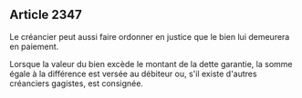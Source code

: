 Article 2347
----
Le créancier peut aussi faire ordonner en justice que le bien lui demeurera en
paiement.

Lorsque la valeur du bien excède le montant de la dette garantie, la somme égale
à la différence est versée au débiteur ou, s'il existe d'autres créanciers
gagistes, est consignée.

